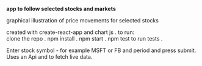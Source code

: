 **app to follow selected stocks and markets**

graphical illustration of price movements for selected stocks

created with create-react-app and chart js . 
to run:   
clone the repo . 
npm install . 
npm start . 
npm test to run tests . 
  
Enter stock symbol - for example MSFT or FB and period and press submit.  
Uses an Api and to fetch live data.  

